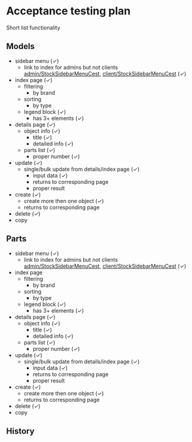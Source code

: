 # Acceptance testing plan

Short list functionality

## Models

- sidebar menu (✓)
    - link to index for admins but not clients [admin/StockSidebarMenuCest], [client/StockSidebarMenuCest] \(✓\)
- index page (✓)
    - filtering
        - by brand
    - sorting
        - by type
    - legend block (✓)
        - has 3+ elements (✓)
- details page (✓)
    - object info (✓)
        - title (✓)
        - detailed info (✓)
    - parts list (✓)
        - proper number (✓)
- update (✓) 
    - single/bulk update from details/index page (✓)
        - input data (✓)
        - returns to corresponding page
        - proper result
- create (✓)
    - create more then one object (✓)
    - returns to corresponding page
- delete (✓)
- copy

## Parts

- sidebar menu (✓)
    - link to index for admins but not clients [admin/StockSidebarMenuCest], [client/StockSidebarMenuCest] \(✓\)
- index page
    - filtering
        - by brand
    - sorting
        - by type
    - legend block (✓)
        - has 3+ elements (✓)
- details page (✓)
    - object info (✓)
        - title (✓)
        - detailed info (✓)
    - parts list (✓)
        - proper number (✓)
- update (✓)
    - single/bulk update from details/index page (✓)
        - input data (✓)
        - returns to corresponding page
        - proper result
- create (✓)
    - create more then one object (✓)
    - returns to corresponding page
- delete (✓)
- copy

## History

[admin/StockSidebarMenuCest]:       acceptance/admin/StockSidebarMenuCest.php
[client/StockSidebarMenuCest]:      acceptance/client/StockSidebarMenuCest.php
